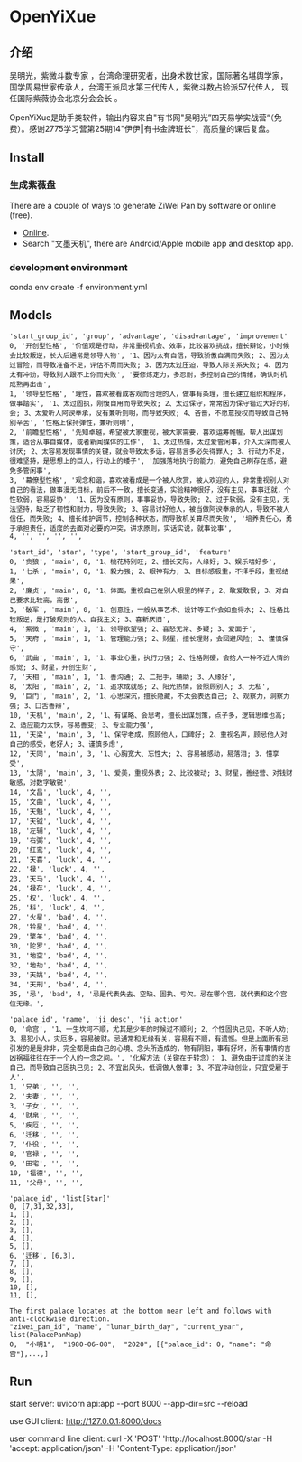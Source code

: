 # OpenYiXue

## 介绍
吴明光，紫微斗数专家 ，台湾命理研究者，出身术数世家，国际著名堪舆学家，国学周易世家传承人，台湾王派风水第三代传人，紫微斗数占验派57代传人， 现任国际紫薇协会北京分会会长 。

OpenYiXue是助手类软件，输出内容来自"有书网"吴明光”四天易学实战营“（免费）。感谢2775学习营第25期14"伊伊‖有书金牌班长"，高质量的课后复盘。

## Install

### 生成紫薇盘
There are a couple of ways to generate ZiWei Pan by software or online (free).
- [Online](https://cs.qianvf.cn/tfminggaoshu).
- Search "文墨天机", there are Android/Apple mobile app and desktop app.

### development environment
conda env create -f environment.yml

## Models
```
'start_group_id', 'group', 'advantage', 'disadvantage', 'improvement'
0, '开创型性格', '价值观是行动，非常重视机会、效率，比较喜欢挑战，擅长辩论，小时候会比较叛逆，长大后通常是领导人物', '1、因为太有自信，导致骄傲自满而失败; 2、因为太过冒险，而导致准备不足，评估不周而失败; 3、因为太过压迫，导致人际关系失败; 4、因为太有冲劲，导致别人跟不上你而失败', '要修炼定力，多忍耐，多控制自己的情绪，确认时机成熟再出击', 
1, '领导型性格', '理性，喜欢被看成客观而合理的人，做事有条理，擅长建立组织和程序，做事踏实', '1、太过固执，刚愎自用而导致失败; 2、太过保守，常常因为保守错过大好的机会; 3、太爱听人阿谀奉承，没有兼听则明，而导致失败; 4、吝啬，不愿意授权而导致自己特别辛苦', '性格上保持弹性，兼听则明',
2, '前瞻型性格', '先知卓越，希望被大家重视，被大家需要，喜欢运筹帷幄，帮人出谋划策，适合从事自媒体，或者新闻媒体的工作', '1、太过热情，太过爱管闲事，介入太深而被人讨厌; 2、太容易发现事情的关键，就会导致太多话，容易言多必失得罪人; 3、行动力不足，很难坚持，是思想上的巨人，行动上的矮子', '加强落地执行的能力，避免自己刷存在感，避免多管闲事', 
3, '幕僚型性格', '观念和谐，喜欢被看成是一个被人欣赏，被人欢迎的人，非常重视别人对自己的看法，做事漫无目标，前后不一致，擅长变通，实验精神很好，没有主见，事事迁就，个性软弱，容易妥协', '1、因为没有原则，事事妥协，导致失败; 2、过于软弱，没有主见，无法坚持，缺乏了韧性和耐力，导致失败; 3、容易讨好他人，被当做阿谀奉承的人，导致不被人信任，而失败; 4、擅长维护调节，控制各种状态，而导致机关算尽而失败', '培养责任心，勇于承担责任，适度的去面对必要的冲突，讲求原则，实话实说，就事论事',
4, '', '', '', '',
```

```
'start_id', 'star', 'type', 'start_group_id', 'feature'
0, '贪狼', 'main', 0, '1、桃花特别旺; 2、擅长交际，人缘好; 3、娱乐嗜好多',
1, '七杀', 'main', 0, '1、毅力强; 2、眼神有力; 3、目标感极重，不择手段，重视结果', 
2, '廉贞', 'main', 0, '1、体面，重视自己在别人眼里的样子; 2、敢爱敢恨; 3、对自己要求比较高，高傲', 
3, '破军', 'main', 0, '1、创意性，一般从事艺术、设计等工作会如鱼得水; 2、性格比较叛逆，是打破规则的人、自我主义; 3、喜新厌旧', 
4, '紫微', 'main', 1, '1、领导欲望强; 2、喜怒无常、多疑; 3、爱面子',
5, '天府', 'main', 1, '1、管理能力强; 2、财星，擅长理财，会回避风险; 3、谨慎保守',
6, '武曲', 'main', 1, '1、事业心重，执行力强; 2、性格刚硬，会给人一种不近人情的感觉; 3、财星，开创生财',
7, '天相', 'main', 1, '1、善沟通; 2、二把手，辅助; 3、人缘好',
8, '太阳', 'main', 2, '1、追求成就感; 2、阳光热情，会照顾别人; 3、无私',
9, '巨门', 'main', 2, '1、心思深沉，擅长隐藏，不太会表达自己; 2、观察力，洞察力强; 3、口舌善辩',
10, '天机', 'main', 2, '1、有谋略、会思考，擅长出谋划策，点子多，逻辑思维也高; 2、适应能力太快，容易善变; 3、专业能力强',
11, '天梁', 'main', 3, '1、保守老成，照顾他人，口碑好; 2、重视名声，顾忌他人对自己的感受，老好人; 3、谨慎多虑',
12, '天同', 'main', 3, '1、心胸宽大、忘性大; 2、容易被感动，易落泪; 3、懂享受',
13, '太阴', 'main', 3, '1、爱美，重视外表; 2、比较被动; 3、财星，善经营、对钱财敏感，对数字敏锐',
14, '文昌', 'luck', 4, '',
15, '文曲', 'luck', 4, '',
16, '天魁', 'luck', 4, '',
17, '天钺', 'luck', 4, '',
18, '左辅', 'luck', 4, '',
19, '右弼', 'luck', 4, '',
20, '红鸾', 'luck', 4, '',
21, '天喜', 'luck', 4, '',
22, '禄', 'luck', 4, '',
23, '天马', 'luck', 4, '',
24, '禄存', 'luck', 4, '',
25, '权', 'luck', 4, '',
26, '科', 'luck', 4, '',
27, '火星', 'bad', 4, '',
28, '铃星', 'bad', 4, '',
29, '擎羊', 'bad', 4, '',
30, '陀罗', 'bad', 4, '',
31, '地空', 'bad', 4, '',
32, '地劫', 'bad', 4, '',
33, '天姚', 'bad', 4, '',
34, '天刑', 'bad', 4, '',
35, '忌', 'bad', 4, '忌是代表失去、空缺、固执、亏欠。忌在哪个宫，就代表和这个宫位无缘。',
```

```
'palace_id', 'name', 'ji_desc', 'ji_action'
0, '命宫', '1、一生坎坷不顺，尤其是少年的时候过不顺利; 2、个性固执己见，不听人劝; 3、易犯小人，灾厄多，容易破财。忌通常和无缘有关，容易有不顺，有遗憾。但是上面所有忌引发的是是非非，完全都是由自己的心境、念头所造成的，物有阴阳，事有好坏，所有事情的吉凶祸福往往在于一个人的一念之间。', '化解方法（关键在于转念）： 1、避免由于过度的关注自己，而导致自己固执己见; 2、不宜出风头，低调做人做事; 3、不宜冲动创业，只宜受雇于人',
1, '兄弟', '', '',
2, '夫妻', '', '',
3, '子女', '', '',
4, '财帛', '', '',
5, '疾厄', '', '',
6, '迁移', '', '',
7, '仆役', '', '',
8, '官禄', '', '',
9, '田宅', '', '',
10, '福德', '', '',
11, '父母', '', '',
```

```
'palace_id', 'list[Star]'
0, [7,31,32,33],
1, [],
2, [],
3, [],
4, [],
5, [],
6, '迁移', [6,3],
7, [],
8, [],
9, [],
10, [],
11, [],
```

```
The first palace locates at the bottom near left and follows with anti-clockwise direction.
"ziwei_pan_id", "name", "lunar_birth_day", "current_year", list(PalacePanMap) 
0,  "小明1",  "1980-06-08",  "2020", [{"palace_id": 0, "name": "命宫"},...,]
```

## Run
start server:
uvicorn api:app --port 8000 --app-dir=src --reload

use GUI client:
http://127.0.0.1:8000/docs

user command line client:
curl -X 'POST' 'http://localhost:8000/star -H 'accept: application/json' -H 'Content-Type: application/json' 


